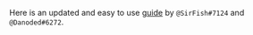 Here is an updated and easy to use [guide](https://docs.google.com/document/d/16VRVwALJXiU9P4aeJ3bi1dpTh_3pWYLvWa2D5AmgX9w/edit) by `@SirFish#7124` and `@Danoded#6272`.
